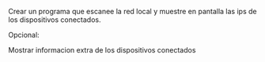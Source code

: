 Crear un programa que escanee la red local y muestre en pantalla las ips de los dispositivos conectados.


Opcional:

Mostrar informacion extra de los dispositivos conectados